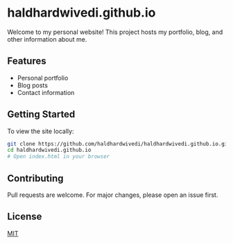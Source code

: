 # haldhardwivedi.github.io

Welcome to my personal website! This project hosts my portfolio, blog, and other information about me.

## Features

- Personal portfolio
- Blog posts
- Contact information

## Getting Started

To view the site locally:

```bash
git clone https://github.com/haldhardwivedi/haldhardwivedi.github.io.git
cd haldhardwivedi.github.io
# Open index.html in your browser
```

## Contributing

Pull requests are welcome. For major changes, please open an issue first.

## License

[MIT](LICENSE)